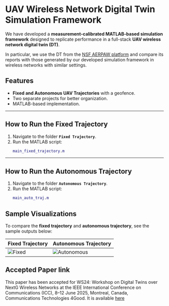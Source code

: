 # UAV Wireless Network Digital Twin Simulation Framework

We have developed a **measurement-calibrated MATLAB-based simulation framework** designed to replicate performance in a full-stack **UAV wireless network digital twin (DT)**. 

In particular, we use the DT from the [NSF AERPAW platform](https://aerpaw.org/) and compare its reports with those generated by our developed simulation framework in wireless networks with similar settings. 

## Features
- **Fixed and Autonomous UAV Trajectories** with a geofence.
- Two separate projects for better organization.
- MATLAB-based implementation.

---

## How to Run the Fixed Trajectory

1. Navigate to the folder **`Fixed Trajectory`**.  
2. Run the MATLAB script:  
   ```matlab
   main_fixed_trajectory.m

---

## How to Run the Autonomous Trajectory

1. Navigate to the folder **`Autonomous Trajectory`**.  
2. Run the MATLAB script:  
   ```matlab
   main_auto_traj.m

## Sample Visualizations  

To compare the **fixed trajectory** and **autonomous trajectory**, see the sample outputs below:  

| **Fixed Trajectory** | **Autonomous Trajectory** |
|----------------------|--------------------------|
| ![Fixed](figs/fixed_traj.PNG) | ![Autonomous](figs/auto_traj.PNG) |

## Accepted Paper link
This paper has been accepted for WS24: Workshop on Digital Twins over NextG Wireless Networks at the IEEE International Conference on Communications (ICC), 8–12 June 2025, Montreal, Canada, Communications Technologies 4Good. It is available [here](https://arxiv.org/abs/2503.07935)
